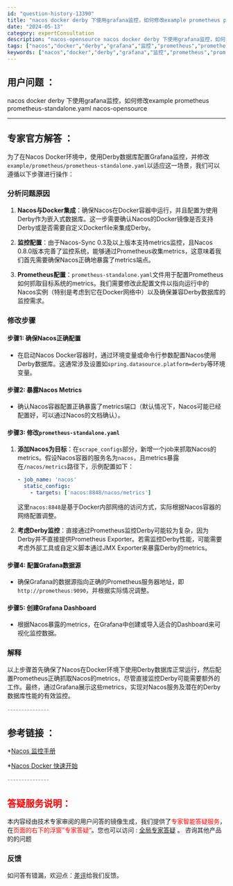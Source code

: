 ```yaml
---
id: "question-history-13390"
title: "nacos docker derby 下使用grafana监控，如何修改example prometheus prometheus-standalone.yaml nacos-opensource"
date: "2024-05-13"
category: expertConsultation
description: "nacos-opensource nacos docker derby 下使用grafana监控，如何修改example prometheus prometheus-standalone.yaml"
tags: ["nacos","docker","derby","grafana","监控","prometheus","prometheus-standalone.yaml","修改"]
keywords: ["nacos","docker","derby","grafana","监控","prometheus","prometheus-standalone.yaml","修改"]
---
```


## 用户问题 ： 
 nacos docker derby 下使用grafana监控，如何修改example prometheus prometheus-standalone.yaml nacos-opensource 

---------------
## 专家官方解答 ：

为了在Nacos Docker环境中，使用Derby数据库配置Grafana监控，并修改`example/prometheus/prometheus-standalone.yaml`以适应这一场景，我们可以遵循以下步骤进行操作：

### 分析问题原因

1. **Nacos与Docker集成**：确保Nacos在Docker容器中运行，并且配置为使用Derby作为嵌入式数据库。这一步需要确认Nacos的Docker镜像是否支持Derby或是否需要自定义Dockerfile来集成Derby。

2. **监控配置**：由于Nacos-Sync 0.3及以上版本支持metrics监控，且Nacos 0.8.0版本完善了监控系统，能够通过Prometheus收集metrics，这意味着我们首先需要确保Nacos正确地暴露了metrics端点。

3. **Prometheus配置**：`prometheus-standalone.yaml`文件用于配置Prometheus如何抓取目标系统的metrics。我们需要修改此配置文件以指向运行中的Nacos实例（特别是考虑到它在Docker网络中）以及确保兼容Derby数据库的监控需求。

### 修改步骤

#### 步骤1: 确保Nacos正确配置
- 在启动Nacos Docker容器时，通过环境变量或命令行参数配置Nacos使用Derby数据库。这通常涉及设置如`spring.datasource.platform=derby`等环境变量。

#### 步骤2: 暴露Nacos Metrics
- 确认Nacos容器配置正确暴露了metrics端口（默认情况下，Nacos可能已经配置好，可以通过Nacos的文档确认）。

#### 步骤3: 修改`prometheus-standalone.yaml`
1. **添加Nacos为目标**：在`scrape_configs`部分，新增一个job来抓取Nacos的metrics。假设Nacos容器的服务名为`nacos`，且metrics暴露在`/nacos/metrics`路径下，示例配置如下：
   ```yaml
   - job_name: 'nacos'
     static_configs:
       - targets: ['nacos:8848/nacos/metrics']
   ```
   这里`nacos:8848`是基于Docker内部网络的访问方式，实际根据Nacos容器的网络配置调整。

2. **考虑Derby监控**：直接通过Prometheus监控Derby可能较为复杂，因为Derby并不直接提供Prometheus Exporter。若需监控Derby性能，可能需要考虑外部工具或自定义脚本通过JMX Exporter来暴露Derby的metrics。

#### 步骤4: 配置Grafana数据源
- 确保Grafana的数据源指向正确的Prometheus服务器地址，即`http://prometheus:9090`，并根据实际情况调整。

#### 步骤5: 创建Grafana Dashboard
- 根据Nacos暴露的metrics，在Grafana中创建或导入适合的Dashboard来可视化监控数据。

### 解释
以上步骤首先确保了Nacos在Docker环境下使用Derby数据库正常运行，然后配置Prometheus正确抓取Nacos的metrics，尽管直接监控Derby可能需要额外的工作。最终，通过Grafana展示这些metrics，实现对Nacos服务及潜在的Derby数据库性能的有效监控。


<font color="#949494">---------------</font> 


## 参考链接 ：

*[Nacos 监控手册](https://nacos.io/docs/latest/guide/admin/monitor-guide)
 
 *[Nacos Docker 快速开始](https://nacos.io/docs/latest/quickstart/quick-start-docker)


 <font color="#949494">---------------</font> 
 


## <font color="#FF0000">答疑服务说明：</font> 

本内容经由技术专家审阅的用户问答的镜像生成，我们提供了<font color="#FF0000">专家智能答疑服务</font>，在<font color="#FF0000">页面的右下的浮窗”专家答疑“</font>。您也可以访问 : [全局专家答疑](https://opensource.alibaba.com/chatBot) 。 咨询其他产品的的问题

### 反馈
如问答有错漏，欢迎点：[差评](https://ai.nacos.io/user/feedbackByEnhancerGradePOJOID?enhancerGradePOJOId=13402)给我们反馈。
